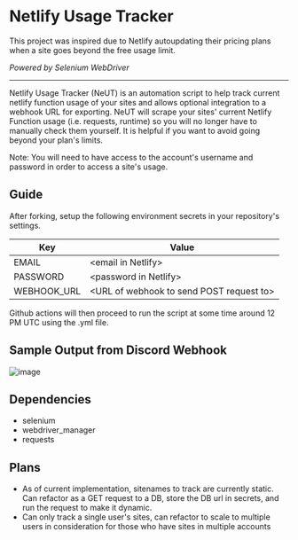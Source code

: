 # Netlify Usage Tracker
This project was inspired due to Netlify autoupdating their pricing plans when a site goes beyond the free usage limit.

_Powered by Selenium WebDriver_

---

Netlify Usage Tracker (NeUT) is an automation script to help track current netlify function usage of your sites and allows optional integration to a webhook URL for exporting. 
NeUT will scrape your sites' current Netlify Function usage (i.e. requests, runtime) so you will no longer have to manually check them yourself. It is helpful if you want to avoid going beyond your plan's limits. 

Note: You will need to have access to the account's username and password in order to access a site's usage.

## Guide
After forking, setup the following environment secrets in your repository's settings.

| Key | Value |
| --- | ----- |
| EMAIL | \<email in Netlify\> |
| PASSWORD | \<password in Netlify\> |
| WEBHOOK_URL | \<URL of webhook to send POST request to\>

Github actions will then proceed to run the script at some time around 12 PM UTC using the .yml file.

## Sample Output from Discord Webhook
![image](https://user-images.githubusercontent.com/59037332/174475451-0e6ae081-31af-46f5-9e81-431e3b69cb6d.png)
 
## Dependencies
- selenium
- webdriver_manager
- requests

## Plans
- As of current implementation, sitenames to track are currently static. Can refactor as a GET request to a DB, store the DB url in secrets, and run the request to make it dynamic.
- Can only track a single user's sites, can refactor to scale to multiple users in consideration for those who have sites in multiple accounts

